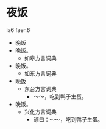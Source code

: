 # 夜饭
ia6 faen6
+ 晚饭
+ 晚饭。
  * 如皋方言词典
+ 晚饭。
  * 如东方言词典
+ 晚饭
  * 东台方言词典
    - ～～，吃到鸭子生蛋。
+ 晚饭。
  * 兴化方言词典
    - 谚曰：～～，吃到鸭子生蛋。
